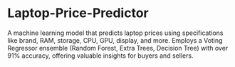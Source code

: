 # Laptop-Price-Predictor
A machine learning model that predicts laptop prices using specifications like brand, RAM, storage, CPU, GPU, display, and more. Employs a Voting Regressor ensemble (Random Forest, Extra Trees, Decision Tree) with over 91% accuracy, offering valuable insights for buyers and sellers.
